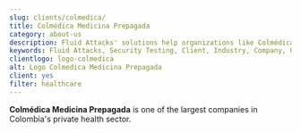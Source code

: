 ```yaml
---
slug: clients/colmedica/
title: Colmédica Medicina Prepagada
category: about-us
description: Fluid Attacks' solutions help organizations like Colmédica to identify security vulnerabilities in their systems and manage their attack surfaces.
keywords: Fluid Attacks, Security Testing, Client, Industry, Company, Organization, Pentesting, Ethical Hacking, Colmedica Medicina Prepagada
clientlogo: logo-colmedica
alt: Logo Colmedica Medicina Prepagada
client: yes
filter: healthcare
---
```


**Colmédica Medicina Prepagada** is one of the largest companies
in Colombia's private health sector.

